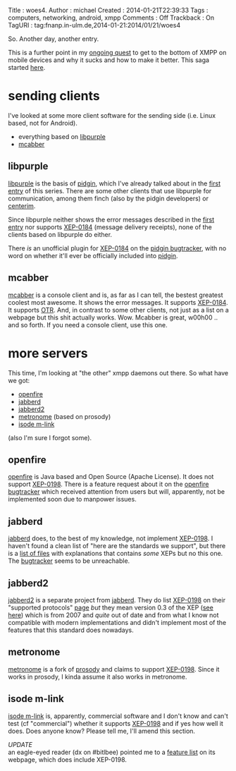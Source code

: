 Title     : woes4.
Author    : michael
Created   : 2014-01-21T22:39:33
Tags      : computers, networking, android, xmpp
Comments  : Off
Trackback : On
TagURI    : tag:fnanp.in-ulm.de,2014-01-21:2014/01/21/woes4

So. Another day, another entry.

This is a further point in my [ongoing quest][xmpp] to get to the bottom
of XMPP on mobile devices and why it sucks and how to make it better. This
saga started [here][first entry].

# sending clients

I've looked at some more client software for the sending side (i.e. Linux
based, not for Android).

* everything based on [libpurple][]
* [mcabber][]

## libpurple

[libpurple][] is the basis of [pidgin][], which I've already talked about
in the [first entry][] of this series. There are some other clients that
use libpurple for communication, among them finch (also by the pidgin
developers) or [centerim][].

Since libpurple neither shows the error messages described in the [first
entry][] nor supports [XEP-0184][] (message delivery receipts), none of
the clients based on libpurple do either.

There _is_ an unofficial plugin for [XEP-0184][] on the [pidgin
bugtracker][], with no word on whether it'll ever be officially included
into [pidgin][].

## mcabber

[mcabber][] is a console client and is, as far as I can tell, the bestest
greatest coolest most awesome. It shows the error messages. It supports
[XEP-0184][]. It supports [OTR][]. And, in contrast to some other clients,
not just as a list on a webpage but this shit actually works. Wow. Mcabber
is great, w00h00 .. and so forth. If you need a console client, use this
one.




# more servers

This time, I'm looking at "the other" xmpp daemons out there. So what have
we got:

* [openfire][]
* [jabberd][]
* [jabberd2][]
* [metronome][] (based on prosody)
* [isode m-link][]

(also I'm sure I forgot some).

## openfire

[openfire][] is Java based and Open Source (Apache License). It does not
support [XEP-0198][]. There is a feature request about it on the [openfire
bugtracker][] which received attention from users but will,
apparently, not be implemented soon due to manpower issues.

## jabberd

[jabberd][] does, to the best of my knowledge, not implement [XEP-0198][].
I haven't found a clean list of "here are the standards we support", but
there is a [list of files][jabberdfiles] with explanations that contains
*some* XEPs but no this one. The [bugtracker][jabberdbugs] seems to be
unreachable. 

## jabberd2

[jabberd2][] is a separate project from [jabberd][]. They do list
[XEP-0198][] on their "supported protocols" [page][jabberd2proto] *but*
they mean version 0.3 of the XEP ([see here][jabberd2bug]) which is from
2007 and *quite* out of date and from what I know not compatible with
modern implementations and didn't implement most of the features that this
standard does nowadays.

## metronome

[metronome][] is a fork of [prosody][] and claims to support [XEP-0198][].
Since it works in prosody, I kinda assume it also works in metronome.

## isode m-link

[isode m-link][] is, apparently, commercial software and I don't know and
can't test (cf "commercial") whether it supports [XEP-0198][] and if yes
how well it does. Does anyone know? Please tell me, I'll amend this
section.

*UPDATE*  
an eagle-eyed reader (dx on #bitlbee) pointed me to a [feature
list][isodefeatures] on its webpage, which does include XEP-0198.


[xmpp]: http://fnanp.in-ulm.de/blog/tags/xmpp.html
[libpurple]: https://developer.pidgin.im/wiki/WhatIsLibpurple
[mcabber]: http://mcabber.com
[pidgin]: https://developer.pidgin.im
[centerim]: http://www.centerim.org/index.php/Main_Page
[first entry]: http://fnanp.in-ulm.de/blog/2014/01/16/01-woes.html
[pidgin bugtracker]: https://developer.pidgin.im/ticket/6940
[OTR]: https://otr.cypherpunks.ca/
[openfire]: http://www.igniterealtime.org/projects/openfire/
[jabberd]: https://jabberd.org/
[jabberd2]: http://jabberd2.org/
[metronome]: http://www.lightwitch.org/metronome
[isode m-link]: http://www.isode.com/products/m-link.html
[XEP-0198]: https://xmpp.org/extensions/xep-0198.html
[XEP-0184]: https://xmpp.org/extensions/xep-0184.html
[openfire bugtracker]: http://issues.igniterealtime.org/browse/OF-446
[jabberdfiles]: https://jabberd.org/codedoc/files.html
[jabberdbugs]: https://bugzilla.jabberd.org/
[prosody]: http://prosody.im/
[jabberd2proto]: https://github.com/jabberd2/jabberd2/blob/master/README.protocol
[jabberd2bug]: https://www.mail-archive.com/jabberd2@lists.xiaoka.com/msg01653.html
[isodefeatures]: http://www.isode.com/products/m-link-standards.html
